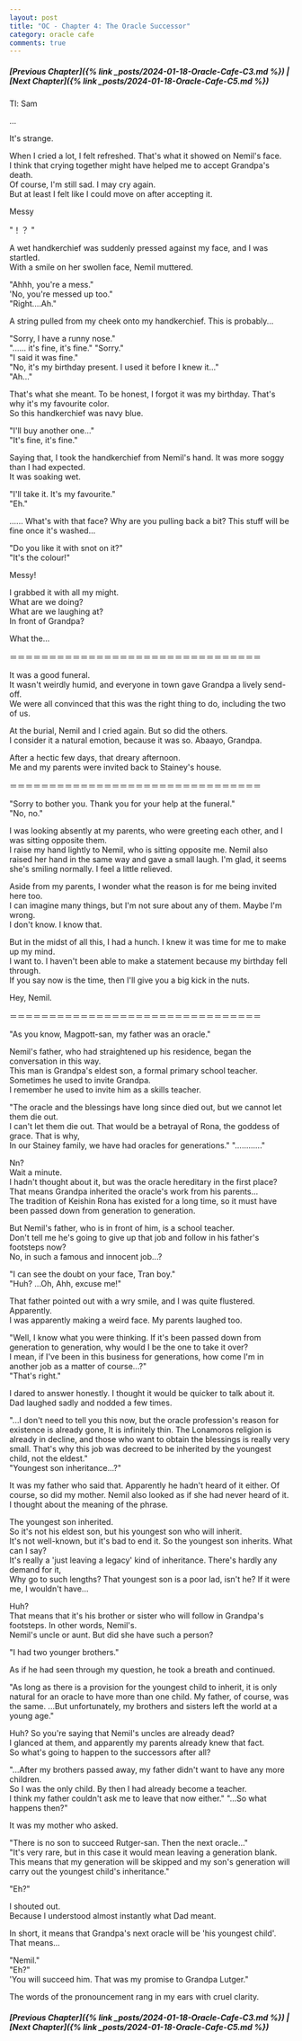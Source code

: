 ```yaml
---
layout: post
title: "OC - Chapter 4: The Oracle Successor"
category: oracle cafe
comments: true
---
```


##### [Previous Chapter]({% link _posts/2024-01-18-Oracle-Cafe-C3.md %}) \| [Next Chapter]({% link _posts/2024-01-18-Oracle-Cafe-C5.md %})



Tl: Sam



…




It's strange.

When I cried a lot, I felt refreshed. That's what it showed on Nemil's face.       
I think that crying together might have helped me to accept Grandpa's death.     
Of course, I'm still sad. I may cry again.     
But at least I felt like I could move on after accepting it.

Messy 

"！？ "
<!--more-->

A wet handkerchief was suddenly pressed against my face, and I was startled.     
With a smile on her swollen face, Nemil muttered.

"Ahhh, you're a mess."    
'No, you're messed up too."     
"Right....Ah."

A string pulled from my cheek onto my handkerchief. This is probably...

"Sorry, I have a runny nose."     
"...... it's fine, it's fine."
"Sorry."     
"I said it was fine."    
"No, it's my birthday present. I used it before I knew it..."     
"Ah..."

That's what she meant. To be honest, I forgot it was my birthday. That's why it's my favourite color.      
So this handkerchief was navy blue.

"I'll buy another one..."      
"It's fine, it's fine."

Saying that, I took the handkerchief from Nemil's hand. It was more soggy than I had expected.      
It was soaking wet.

"I'll take it. It's my favourite."    
"Eh."

......
What's with that face?
Why are you pulling back a bit?
This stuff will be fine once it's washed...

"Do you like it with snot on it?"    
"It's the colour!"

Messy! 

I grabbed it with all my might.    
What are we doing?    
What are we laughing at?      
In front of Grandpa?

What the...

＝＝＝＝＝＝＝＝＝＝＝＝＝＝＝＝＝＝＝＝＝＝＝＝＝＝＝＝＝＝＝＝

It was a good funeral.      
It wasn't weirdly humid, and everyone in town gave Grandpa a lively send-off.       
We were all convinced that this was the right thing to do, including the two of us.

At the burial, Nemil and I cried again. But so did the others.        
I consider it a natural emotion, because it was so. Abaayo, Grandpa.

After a hectic few days, that dreary afternoon.     
Me and my parents were invited back to Stainey's house.

＝＝＝＝＝＝＝＝＝＝＝＝＝＝＝＝＝＝＝＝＝＝＝＝＝＝＝＝＝＝＝＝

"Sorry to bother you. Thank you for your help at the funeral."    
"No, no."

I was looking absently at my parents, who were greeting each other, and I was sitting opposite them.      
I raise my hand lightly to Nemil, who is sitting opposite me. Nemil also raised her hand in the same way and gave a small laugh.
I'm glad, it seems she's smiling normally. I feel a little relieved.

Aside from my parents, I wonder what the reason is for me being invited here too.     
I can imagine many things, but I'm not sure about any of them. Maybe I'm wrong.    
I don't know. I know that.

But in the midst of all this, I had a hunch. I knew it was time for me to make up my mind.    
I want to. I haven't been able to make a statement because my birthday fell through.    
If you say now is the time, then I'll give you a big kick in the nuts.

Hey, Nemil.

＝＝＝＝＝＝＝＝＝＝＝＝＝＝＝＝＝＝＝＝＝＝＝＝＝＝＝＝＝＝＝＝

"As you know, Magpott-san, my father was an oracle."

Nemil's father, who had straightened up his residence, began the conversation in this way.      
This man is Grandpa's eldest son, a formal primary school teacher.    Sometimes he used to invite Grandpa.        
I remember he used to invite him as a skills teacher.

"The oracle and the blessings have long since died out, but we cannot let them die out.     
I can't let them die out. That would be a betrayal of Rona, the goddess of grace. That is why,     
In our Stainey family, we have had oracles for generations."
"............"

<div data-nat="424166"></div>

Nn?   
Wait a minute.    
I hadn't thought about it, but was the oracle hereditary in the first place?
That means Grandpa inherited the oracle's work from his parents...     
The tradition of Keishin Rona has existed for a long time, so it must have been passed down from generation to generation.

But Nemil's father, who is in front of him, is a school teacher.    
Don't tell me he's going to give up that job and follow in his father's footsteps now?     
No, in such a famous and innocent job...?

"I can see the doubt on your face, Tran boy."      
"Huh? ...Oh, Ahh, excuse me!"

That father pointed out with a wry smile, and I was quite flustered. Apparently.     
I was apparently making a weird face. My parents laughed too.

"Well, I know what you were thinking. If it's been passed down from generation to generation, why would I be the one to take it over?     
I mean, if I've been in this business for generations, how come I'm in another job as a matter of course...?"    
"That's right."   

I dared to answer honestly. I thought it would be quicker to talk about it.      
Dad laughed sadly and nodded a few times.

"...I don't need to tell you this now, but the oracle profession's reason for existence is already gone,
It is infinitely thin. The Lonamoros religion is already in decline, and those who want to obtain the blessings is really very small. That's why this job was decreed to be inherited by the youngest child, not the eldest."     
"Youngest son inheritance...?"

It was my father who said that. Apparently he hadn't heard of it either.
Of course, so did my mother. Nemil also looked as if she had never heard of it.    
I thought about the meaning of the phrase.

The youngest son inherited.     
So it's not his eldest son, but his youngest son who will inherit.     
It's not well-known, but it's bad to end it. So the youngest son inherits. What can I say?      
It's really a 'just leaving a legacy' kind of inheritance. There's hardly any demand for it,     
Why go to such lengths? That youngest son is a poor lad, isn't he?
If it were me, I wouldn't have...

Huh?    
That means that it's his brother or sister who will follow in Grandpa's footsteps. In other words, Nemil's.      
Nemil's uncle or aunt. But did she have such a person?

"I had two younger brothers."

As if he had seen through my question, he took a breath and continued.

"As long as there is a provision for the youngest child to inherit, it is only natural for an oracle to have more than one child. My father, of course, was the same. ...But unfortunately, my brothers and sisters left the world at a young age."

Huh? So you're saying that Nemil's uncles are already dead?    
I glanced at them, and apparently my parents already knew that fact.     
So what's going to happen to the successors after all?

"...After my brothers passed away, my father didn't want to have any more children.     
So I was the only child. By then I had already become a teacher.     
I think my father couldn't ask me to leave that now either."
"...So what happens then?"

It was my mother who asked.

"There is no son to succeed Rutger-san. Then the next oracle..."     
"It's very rare, but in this case it would mean leaving a generation blank.
This means that my generation will be skipped and my son's generation will carry out the youngest child's inheritance."

"Eh?"

I shouted out.     
Because I understood almost instantly what Dad meant.

In short, it means that Grandpa's next oracle will be 'his youngest child'.     
That means...

"Nemil."   
"Eh?"     
'You will succeed him. That was my promise to Grandpa Lutger."


The words of the pronouncement rang in my ears with cruel clarity.





##### [Previous Chapter]({% link _posts/2024-01-18-Oracle-Cafe-C3.md %}) \| [Next Chapter]({% link _posts/2024-01-18-Oracle-Cafe-C5.md %})
